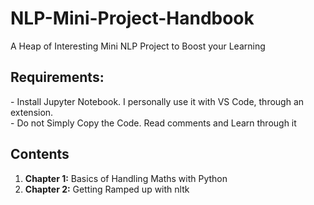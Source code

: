 # NLP-Mini-Project-Handbook
A Heap of Interesting Mini NLP Project to Boost your Learning

<h2>Requirements:</h2>
- Install Jupyter Notebook. I personally use it with VS Code, through an extension.<br>
- Do not Simply Copy the Code. Read comments and Learn through it

<h2>Contents</h2>
<ol>
    <li><b>Chapter 1:</b> Basics of Handling Maths with Python</li>    
    <li><b>Chapter 2:</b> Getting Ramped up with nltk</li>
</ol>
